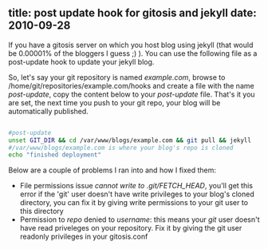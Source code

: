 title: post update hook for gitosis and jekyll
date: 2010-09-28
---

If you have a gitosis server on which you host blog using jekyll (that would be 0.00001% of the bloggers I guess ;) ). 
You can use the following file as a post-update hook to update your jekyll blog.

So, let's say your git repository is named *example.com*, browse to /home/git/repositories/example.com/hooks and create
a file with the name *post-update*, copy the content below to your *post-update* file. That's it you are set, the next
time you push to your git repo, your blog will be automatically published.


~~~bash

#post-update
unset GIT_DIR && cd /var/www/blogs/example.com && git pull && jekyll
#/var/www/blogs/example.com is where your blog's repo is cloned
echo "finished deployment"

~~~


Below are a couple of problems I ran into and how I fixed them:
- File permissions issue *cannot write to .git/FETCH_HEAD*, you'll get this error if the 'git' user doesn't have write privileges to your blog's cloned directory, you can fix it by giving write permissions to your git user to this directory
- Permission to *repo* denied to *username*: this means your *git* user doesn't have read priveleges on your repository. Fix it by giving the git user readonly privileges in your gitosis.conf

